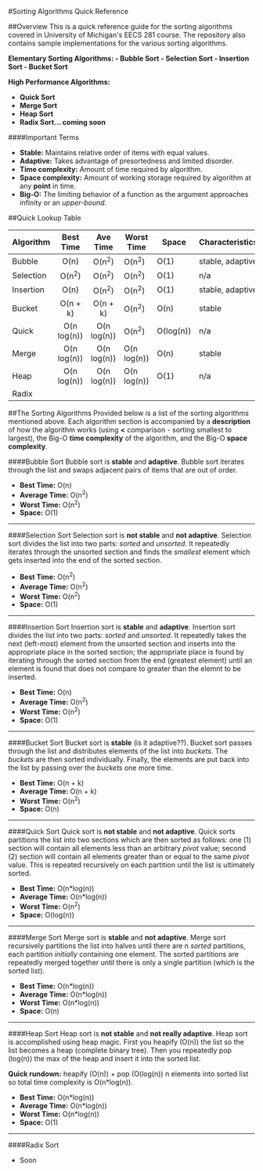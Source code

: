 #Sorting Algorithms Quick Reference

##Overview
This is a quick reference guide for the sorting algorithms covered in University of Michigan's EECS 281 course. The repository also contains sample implementations for the various sorting algorithms.

<strong>
Elementary Sorting Algorithms:
- Bubble Sort
- Selection Sort
- Insertion Sort
- Bucket Sort

High Performance Algorithms:
- Quick Sort
- Merge Sort
- Heap Sort
- Radix Sort... coming soon
</strong>

####Important Terms
- **Stable:** Maintains relative order of items with equal values.
- **Adaptive:** Takes advantage of presortedness and limited disorder.
- **Time complexity:** Amount of time required by algorithm.
- **Space complexity:** Amount of working storage required by algorithm at any **point** in time.
- **Big-O:** The limiting behavior of a function as the argument approaches infinity or an *upper-bound*.

##Quick Lookup Table

| Algorithm  |     Best Time    |     Ave Time     | Worst Time       | Space     | Characteristics  |
|------------|:----------------:|:----------------:|------------------|-----------|------------------|
| Bubble     |       O(n)       | O(n<sup>2</sup>) | O(n<sup>2</sup>) |    O(1)   | stable, adaptive |
| Selection  | O(n<sup>2</sup>) | O(n<sup>2</sup>) | O(n<sup>2</sup>) |    O(1)   |        n/a       |
| Insertion  |       O(n)       | O(n<sup>2</sup>) | O(n<sup>2</sup>) |    O(1)   | stable, adaptive |
| Bucket     |     O(n + k)     |     O(n + k)     | O(n<sup>2</sup>) |    O(n)   |      stable      |
| Quick      |    O(n log(n))   |    O(n log(n))   | O(n<sup>2</sup>) | O(log(n)) |        n/a       |
| Merge      |    O(n log(n))   |    O(n log(n))   |    O(n log(n))   |    O(n)   |      stable      |
| Heap       |    O(n log(n))   |    O(n log(n))   |    O(n log(n))   |    O(1)   |        n/a       |
| Radix      |                  |                  |                  |           |                  |


##The Sorting Algorithms
Provided below is a list of the sorting algorithms mentioned above. Each algorithm section is accompanied by a **description** of how the algorithm works (using **<** comparison - sorting smallest to largest), the Big-O **time complexity** of the algorithm, and the Big-O **space complexity**.


####Bubble Sort
 Bubble sort is **stable** and **adaptive**. Bubble sort iterates through the list and swaps adjacent pairs of items that are out of order.
- **Best Time:** O(n)
- **Average Time:** O(n<sup>2</sup>)
- **Worst Time:** O(n<sup>2</sup>)
- **Space:** O(1)

---

####Selection Sort
Selection sort is **not stable** and **not adaptive**. Selection sort divides the list into two parts: *sorted* and *unsorted*. It repeatedly iterates through the unsorted section and finds the *smallest* element which gets inserted into the end of the sorted section. 
- **Best Time:** O(n<sup>2</sup>)
- **Average Time:** O(n<sup>2</sup>)
- **Worst Time:** O(n<sup>2</sup>)
- **Space:** O(1)

---

####Insertion Sort
Insertion sort is **stable** and **adaptive**. Insertion sort divides the list into two parts: *sorted* and *unsorted*. It repeatedly takes the next (left-most) element from the unsorted section and inserts into the appropriate place in the sorted section; the appropriate place is found by iterating through the sorted section from the end (greatest element) until an element is found that does not compare to greater than the elemnt to be inserted.
- **Best Time:** O(n)
- **Average Time:** O(n<sup>2</sup>)
- **Worst Time:** O(n<sup>2</sup>)
- **Space:** O(1)

---

####Bucket Sort
Bucket sort is **stable** (is it adaptive??). Bucket sort passes through the list and distributes elements of the list into *buckets*. The *buckets* are then sorted individually. Finally, the elements are put back into the list by passing over the *buckets* one more time.
- **Best Time:** O(n + k)
- **Average Time:** O(n + k)
- **Worst Time:** O(n<sup>2</sup>)
- **Space:** O(n)

---

####Quick Sort
Quick sort is **not stable** and **not adaptive**. Quick sorts partitions the list into two sections which are then sorted as follows: one (1) section will contain all elements less than an arbitrary *pivot* value; second (2) section will contain all elements greater than or equal to the same *pivot* value. This is repeated recursively on each partition until the list is ultimately sorted.
- **Best Time:** O(n\*log(n))
- **Average Time:** O(n\*log(n))
- **Worst Time:** O(n<sup>2</sup>)
- **Space:** O(log(n))

---

####Merge Sort
Merge sort is **stable** and **not adaptive**. Merge sort recursively partitions the list into halves until there are n *sorted* partitions, each partition *initially* containing one element. The sorted partitions are repeatedly merged together until there is only a single partition (which is the sorted list).
- **Best Time:** O(n\*log(n))
- **Average Time:** O(n\*log(n))
- **Worst Time:** O(n\*log(n))
- **Space:** O(n)

---

####Heap Sort
Heap sort is **not stable** and **not really adaptive**. Heap sort is accomplished using heap magic. First you heapify (O(n)) the list so the list becomes a heap (complete binary tree). Then you repeatedly pop (log(n)) the max of the heap and insert it into the sorted list.

**Quick rundown:** heapify (O(n)) + pop (O(log(n)) n elements into sorted list so total time complexity is O(n\*log(n)).
- **Best Time:** O(n\*log(n))
- **Average Time:** O(n\*log(n))
- **Worst Time:** O(n\*log(n))
- **Space:** O(1)

---

####Radix Sort
 - Soon
